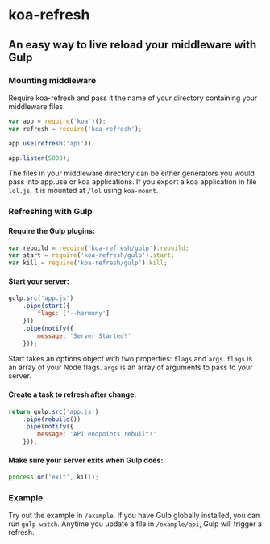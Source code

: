 # koa-refresh
## An easy way to live reload your middleware with Gulp

### Mounting middleware
Require koa-refresh and pass it the name of your directory containing your middleware files.
```js
var app = require('koa')();
var refresh = require('koa-refresh');

app.use(refresh('api'));

app.listen(5000);
```

The files in your middleware directory can be either generators you would pass into app.use or koa applications.
If you export a koa application in file `lol.js`, it is mounted at `/lol` using `koa-mount`.

### Refreshing with Gulp

#### Require the Gulp plugins:
```js
var rebuild = require('koa-refresh/gulp').rebuild;
var start = require('koa-refresh/gulp').start;
var kill = require('koa-refresh/gulp').kill;
```

#### Start your server:
```js
gulp.src('app.js')
	.pipe(start({
		flags: ['--harmony']
	}))
	.pipe(notify({
		message: 'Server Started!'
	}));
```
Start takes an options object with two properties: `flags` and `args`.
`flags` is an array of your Node flags.
`args` is an array of arguments to pass to your server.

#### Create a task to refresh after change:
```js
return gulp.src('app.js')
	.pipe(rebuild())
	.pipe(notify({
		message: 'API endpoints rebuilt!'
	}));
```

#### Make sure your server exits when Gulp does:
```js
process.on('exit', kill);
```

### Example
Try out the example in `/example`. If you have Gulp globally installed, you can run `gulp watch`. Anytime you update a file in `/example/api`, Gulp will trigger a refresh.
